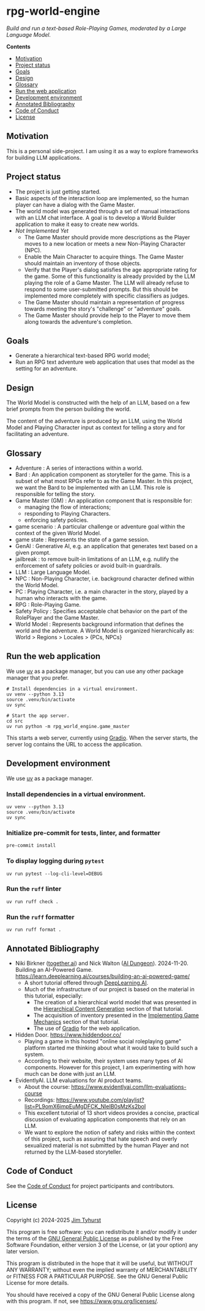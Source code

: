 # rpg-world-engine

_Build and run a text-based Role-Playing Games, moderated by a Large Language
Model._

**Contents**

- [Motivation](#motivation)
- [Project status](#project-status)
- [Goals](#goals)
- [Design](#design)
- [Glossary](#glossary)
- [Run the web application](#run-the-web-application)
- [Development environment](#development-environment)
- [Annotated Bibliography](#annotated-bibliography)
- [Code of Conduct](#code-of-conduct)
- [License](#license)

## Motivation

This is a personal side-project. I am using it as a way to explore
frameworks for building LLM applications.

## Project status

- The project is just getting started.
- Basic aspects of the interaction loop are implemented, so the human player
  can have a dialog with the Game Master.
- The world model was generated through a set of manual interactions with an
  LLM chat interface. A goal is to develop a World Builder application
  to make it easy to create new worlds.
- _Not Implemented Yet_
  - The Game Master should provide more descriptions as the Player moves
    to a new location or meets a new Non-Playing Character (NPC).
  - Enable the Main Character to acquire things. The Game Master
    should maintain an inventory of those objects.
  - Verify that the Player's dialog satisfies the age appropriate rating
    for the game. Some of this functionality is already provided by
    the LLM playing the role of a Game Master. The LLM will already refuse to
    respond to some user-submitted prompts. But this should be
    implemented more completely with specific classifiers
    as judges.
  - The Game Master should maintain a representation of progress towards
    meeting the story's "challenge" or "adventure" goals.
  - The Game Master should provide help to the Player to move them along
    towards the adventure's completion.

## Goals

- Generate a hierarchical text-based RPG world model;
- Run an RPG text adventure web application that uses that model as the
  setting for an adventure.

## Design

The World Model is constructed with the help of an LLM, based on a few
brief prompts from the person building the world.

The content of the adventure is produced by an LLM, using the World Model
and Playing Character input as context for telling a story and for
facilitating an adventure.

## Glossary

- Adventure : A series of interactions within a world.
- Bard : An application component as storyteller for the game. This is a
  subset of what most RPGs refer to as the Game Master. In this project, we
  want the Bard to be implemented with an LLM.
  This role is responsible for telling the story.
- Game Master (GM) : An application component that is responsible for:
  - managing the flow of interactions;
  - responding to Playing Characters.
  - enforcing safety policies.
- game scenario : A particular challenge or adventure goal within the
  context of the given World Model.
- game state : Represents the state of a game session.
- GenAI : Generative AI, e.g. an application that generates text based on a
  given prompt.
- jailbreak : to remove built-in limitations of an LLM, e.g. nullify the
  enforcement of safety policies or avoid built-in guardrails.
- LLM : Large Language Model.
- NPC : Non-Playing Character, i.e. background character defined within the
  World Model.
- PC : Playing Character, i.e. a main character in the story, played
  by a human who interacts with the game.
- RPG : Role-Playing Game.
- Safety Policy : Specifies acceptable chat behavior on the part of the
  RolePlayer and the Game Master.
- World Model : Represents background information that defines the world and
  the adventure.
  A World Model is organized hierarchically as:<br>
  World > Regions > Locales > {PCs, NPCs}

## Run the web application

We use [uv](https://github.com/astral-sh/uv) as a package manager,
but you can use any other package manager that you prefer.

```shell
# Install dependencies in a virtual environment.
uv venv --python 3.13
source .venv/bin/activate
uv sync

# Start the app server.
cd src
uv run python -m rpg_world_engine.game_master
```

This starts a web server, currently using [Gradio](https://www.gradio.app/).
When the server starts, the server log contains the URL to access the application.

## Development environment

We use [uv](https://github.com/astral-sh/uv) as a package manager.

### Install dependencies in a virtual environment.

```shell
uv venv --python 3.13
source .venv/bin/activate
uv sync
```

### Initialize pre-commit for tests, linter, and formatter

```shell
pre-commit install
```

### To display logging during `pytest`

```shell
uv run pytest --log-cli-level=DEBUG
```

### Run the `ruff` linter

```shell
uv run ruff check .
```

### Run the `ruff` formatter

```shell
uv run ruff format .
```

## Annotated Bibliography

- Niki Birkner ([together.ai](https://www.together.ai/))
  and Nick Walton ([AI Dungeon](https://aidungeon.com/)).
  2024-11-20.
  Building an AI-Powered Game.<br>
  https://learn.deeplearning.ai/courses/building-an-ai-powered-game/
  - A short tutorial offered through [DeepLearning.AI](https://www.deeplearning.ai/).
  - Much of the infrastructure of our project is based on the material
    in this tutorial, especially:
    - The creation of a hierarchical world model that was presented in the
      [Hierarchical Content Generation](https://learn.deeplearning.ai/courses/building-an-ai-powered-game/lesson/2/hierarchical-content-generation)
      section of that tutorial.
    - The acquisition of inventory presented in the
      [Implementing Game Mechanics](https://learn.deeplearning.ai/courses/building-an-ai-powered-game/lesson/5/implementing-game-mechanics)
      section of that tutorial.
    - The use of [Gradio](https://www.gradio.app/) for the web application.
- Hidden Door.
  https://www.hiddendoor.co/
  - Playing a game in this hosted "online social roleplaying game"
    platform started me thinking about what it would take to build
    such a system.
  - According to their website, their system uses many types of AI components.
    However for this project, I am experimenting with how much can be done
    with just an LLM.
- EvidentlyAI. LLM evaluations for AI product teams.
  - About the course: https://www.evidentlyai.com/llm-evaluations-course
  - Recordings: https://www.youtube.com/playlist?list=PL9omX6impEuMgDFCK_NleIB0sMzKs2boI
  - This excellent tutorial of 13 short videos provides a concise,
    practical discussion of evaluating application components that
    rely on an LLM.
  - We want to explore the notion of safety and risks within the context
    of this project, such as assuring that hate speech and overly
    sexualized material is not submitted by the human Player and not returned by the LLM-based storyteller.

## Code of Conduct

See the [Code of Conduct](./CODE_OF_CONDUCT.md) for project participants and
contributors.

## License

Copyright (c) 2024-2025 [Jim Tyhurst](https://jimtyhurst.com)

This program is free software: you can redistribute it and/or modify
it under the terms of the
[GNU General Public License](https://www.gnu.org/licenses/)
as published by the Free Software Foundation, either version 3 of the License,
or (at your option) any later version.

This program is distributed in the hope that it will be useful,
but WITHOUT ANY WARRANTY; without even the implied warranty of
MERCHANTABILITY or FITNESS FOR A PARTICULAR PURPOSE. See the
GNU General Public License for more details.

You should have received a copy of the GNU General Public License
along with this program. If not, see <https://www.gnu.org/licenses/>.
